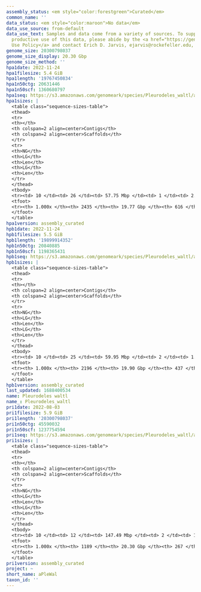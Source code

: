```yaml
---
assembly_status: <em style="color:forestgreen">Curated</em>
common_name: ''
data_status: <em style="color:maroon">No data</em>
data_use_source: from-default
data_use_text: Samples and data come from a variety of sources. To support fair and
  productive use of this data, please abide by the <a href="https://genome10k.soe.ucsc.edu/data-use-policies/">Data
  Use Policy</a> and contact Erich D. Jarvis, ejarvis@rockefeller.edu, with any questions.
genome_size: 20300798037
genome_size_display: 20.30 Gbp
genome_size_method: ''
hpa1date: 2022-11-24
hpa1filesize: 5.4 GiB
hpa1length: '19767450834'
hpa1n50ctg: 20631446
hpa1n50scf: 1360680797
hpa1seq: https://s3.amazonaws.com/genomeark/species/Pleurodeles_waltl/aPleWal1/assembly_curated/aPleWal1.hap1.20221124.fa.gz
hpa1sizes: |
  <table class="sequence-sizes-table">
  <thead>
  <tr>
  <th></th>
  <th colspan=2 align=center>Contigs</th>
  <th colspan=2 align=center>Scaffolds</th>
  </tr>
  <tr>
  <th>NG</th>
  <th>LG</th>
  <th>Len</th>
  <th>LG</th>
  <th>Len</th>
  </tr>
  </thead>
  <tbody>
  <tr><td> 10 </td><td> 26 </td><td> 57.75 Mbp </td><td> 1 </td><td> 2.01 Gbp </td></tr><tr><td> 20 </td><td> 65 </td><td> 43.72 Mbp </td><td> 3 </td><td> 1.73 Gbp </td></tr><tr><td> 30 </td><td> 118 </td><td> 32.33 Mbp </td><td> 4 </td><td> 1.56 Gbp </td></tr><tr><td> 40 </td><td> 186 </td><td> 26.26 Mbp </td><td> 5 </td><td> 1.55 Gbp </td></tr><tr style="background-color:#cccccc;"><td> 50 </td><td> 271 </td><td style="background-color:#88ff88;"> 20.63 Mbp </td><td> 6 </td><td style="background-color:#88ff88;"> 1.36 Gbp </td></tr><tr><td> 60 </td><td> 380 </td><td> 16.02 Mbp </td><td> 8 </td><td> 1.19 Gbp </td></tr><tr><td> 70 </td><td> 523 </td><td> 12.08 Mbp </td><td> 10 </td><td> 1.07 Gbp </td></tr><tr><td> 80 </td><td> 721 </td><td> 8.33 Mbp </td><td> 12 </td><td> 1.02 Gbp </td></tr><tr><td> 90 </td><td> 1020 </td><td> 5.11 Mbp </td><td> 14 </td><td> 0.91 Gbp </td></tr><tr><td> 100 </td><td> 2435 </td><td> 1.00 Kbp </td><td> 616 </td><td> 1.00 Kbp </td></tr></tbody>
  <tfoot>
  <tr><th> 1.000x </th><th> 2435 </th><th> 19.77 Gbp </th><th> 616 </th><th> 19.77 Gbp </th></tr>
  </tfoot>
  </table>
hpa1version: assembly_curated
hpb1date: 2022-11-24
hpb1filesize: 5.5 GiB
hpb1length: '19899914352'
hpb1n50ctg: 20840885
hpb1n50scf: 1198365431
hpb1seq: https://s3.amazonaws.com/genomeark/species/Pleurodeles_waltl/aPleWal1/assembly_curated/aPleWal1.hap2.20221124.fa.gz
hpb1sizes: |
  <table class="sequence-sizes-table">
  <thead>
  <tr>
  <th></th>
  <th colspan=2 align=center>Contigs</th>
  <th colspan=2 align=center>Scaffolds</th>
  </tr>
  <tr>
  <th>NG</th>
  <th>LG</th>
  <th>Len</th>
  <th>LG</th>
  <th>Len</th>
  </tr>
  </thead>
  <tbody>
  <tr><td> 10 </td><td> 25 </td><td> 59.95 Mbp </td><td> 2 </td><td> 1.76 Gbp </td></tr><tr><td> 20 </td><td> 64 </td><td> 43.62 Mbp </td><td> 3 </td><td> 1.60 Gbp </td></tr><tr><td> 30 </td><td> 118 </td><td> 33.78 Mbp </td><td> 4 </td><td> 1.55 Gbp </td></tr><tr><td> 40 </td><td> 183 </td><td> 26.73 Mbp </td><td> 5 </td><td> 1.41 Gbp </td></tr><tr style="background-color:#cccccc;"><td> 50 </td><td> 268 </td><td style="background-color:#88ff88;"> 20.84 Mbp </td><td> 7 </td><td style="background-color:#88ff88;"> 1.20 Gbp </td></tr><tr><td> 60 </td><td> 376 </td><td> 16.32 Mbp </td><td> 9 </td><td> 1.17 Gbp </td></tr><tr><td> 70 </td><td> 515 </td><td> 12.36 Mbp </td><td> 10 </td><td> 1.09 Gbp </td></tr><tr><td> 80 </td><td> 707 </td><td> 8.66 Mbp </td><td> 12 </td><td> 1.03 Gbp </td></tr><tr><td> 90 </td><td> 1001 </td><td> 5.12 Mbp </td><td> 14 </td><td> 0.96 Gbp </td></tr><tr><td> 100 </td><td> 2196 </td><td> 2.00 Kbp </td><td> 437 </td><td> 2.00 Kbp </td></tr></tbody>
  <tfoot>
  <tr><th> 1.000x </th><th> 2196 </th><th> 19.90 Gbp </th><th> 437 </th><th> 19.90 Gbp </th></tr>
  </tfoot>
  </table>
hpb1version: assembly_curated
last_updated: 1688400534
name: Pleurodeles waltl
name_: Pleurodeles_waltl
pri1date: 2022-08-03
pri1filesize: 5.9 GiB
pri1length: '20300798037'
pri1n50ctg: 45590032
pri1n50scf: 1237754594
pri1seq: https://s3.amazonaws.com/genomeark/species/Pleurodeles_waltl/aPleWal1/assembly_curated/aPleWal1.pri.20220803.fa.gz
pri1sizes: |
  <table class="sequence-sizes-table">
  <thead>
  <tr>
  <th></th>
  <th colspan=2 align=center>Contigs</th>
  <th colspan=2 align=center>Scaffolds</th>
  </tr>
  <tr>
  <th>NG</th>
  <th>LG</th>
  <th>Len</th>
  <th>LG</th>
  <th>Len</th>
  </tr>
  </thead>
  <tbody>
  <tr><td> 10 </td><td> 12 </td><td> 147.49 Mbp </td><td> 2 </td><td> 1.78 Gbp </td></tr><tr><td> 20 </td><td> 31 </td><td> 93.82 Mbp </td><td> 3 </td><td> 1.62 Gbp </td></tr><tr><td> 30 </td><td> 55 </td><td> 76.02 Mbp </td><td> 4 </td><td> 1.58 Gbp </td></tr><tr><td> 40 </td><td> 86 </td><td> 58.71 Mbp </td><td> 5 </td><td> 1.53 Gbp </td></tr><tr style="background-color:#cccccc;"><td> 50 </td><td> 125 </td><td style="background-color:#88ff88;"> 45.59 Mbp </td><td> 7 </td><td style="background-color:#88ff88;"> 1.24 Gbp </td></tr><tr><td> 60 </td><td> 177 </td><td> 35.12 Mbp </td><td> 9 </td><td> 1.22 Gbp </td></tr><tr><td> 70 </td><td> 243 </td><td> 26.26 Mbp </td><td> 10 </td><td> 1.21 Gbp </td></tr><tr><td> 80 </td><td> 333 </td><td> 18.83 Mbp </td><td> 12 </td><td> 1.06 Gbp </td></tr><tr><td> 90 </td><td> 473 </td><td> 11.12 Mbp </td><td> 14 </td><td> 0.91 Gbp </td></tr><tr><td> 100 </td><td> 1189 </td><td> 3.36 Kbp </td><td> 267 </td><td> 3.36 Kbp </td></tr></tbody>
  <tfoot>
  <tr><th> 1.000x </th><th> 1189 </th><th> 20.30 Gbp </th><th> 267 </th><th> 20.30 Gbp </th></tr>
  </tfoot>
  </table>
pri1version: assembly_curated
project: ~
short_name: aPleWal
taxon_id: ''
---
```

